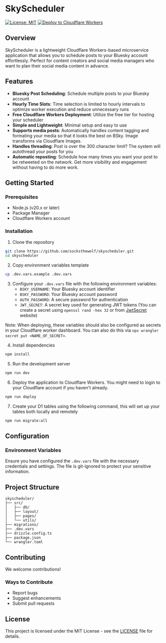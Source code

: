 # SkyScheduler

[![License: MIT](https://img.shields.io/badge/License-MIT-yellow.svg)](https://opensource.org/licenses/MIT)
[![Deploy to Cloudflare Workers](https://img.shields.io/badge/deploy-cloudflare_workers-F38020?logo=cloudflareworkers)](https://deploy.workers.cloudflare.com/?url=https://github.com/socksthewolf/skyscheduler)

## Overview

SkyScheduler is a lightweight Cloudflare Workers-based microservice application that allows you to schedule posts to your Bluesky account effortlessly. Perfect for content creators and social media managers who want to plan their social media content in advance.

## Features

- **Bluesky Post Scheduling**: Schedule multiple posts to your Bluesky account
- **Hourly Time Slots**: Time selection is limited to hourly intervals to optimize worker execution and reduce unnecessary runs
- **Free Cloudflare Workers Deployment**: Utilize the free tier for hosting your scheduler
- **Simple and Lightweight**: Minimal setup and easy to use
- **Supports media posts**: Automatically handles content tagging and formating your media so that it looks the best on BSky. Image transforms via Cloudflare Images.
- **Handles threading**: Post is over the 300 character limit? The system will autothread your posts for you
- **Automatic reposting**: Schedule how many times you want your post to be retweeted on the network. Get more visibility and engagement without having to do more work.

## Getting Started

### Prerequisites

- Node.js (v20.x or later)
- Package Manager
- Cloudflare Workers account

### Installation

1. Clone the repository
```bash
git clone https://github.com/socksthewolf/skyscheduler.git
cd skyscheduler
```

2. Copy environment variables template
```bash
cp .dev.vars.example .dev.vars
```

3. Configure your `.dev.vars` file with the following environment variables:
   - `BSKY_USERNAME`: Your Bluesky account identifier
   - `BSKY_PASSWORD`: Your Bluesky account password
   - `AUTH_PASSWORD`: A secure password for authentication
   - `JWT_SECRET`: A secret key used for generating JWT tokens (You can create a secret using `openssl rand -hex 32` or from [JwtSecret](https://jwtsecret.com/generate) website)

Note: When deploying, these variables should also be configured as secrets in your Cloudflare worker dashboard. You can also do this via `npx wrangler secret put <NAME_OF_SECRET>`.

4. Install dependencies
```bash
npm install
```

5. Run the development server
```bash
npm run dev
```

6. Deploy the application to Cloudflare Workers. You might need to login to your Cloudflare account if you haven't already.
```bash
npm run deploy
```

7. Create your D1 tables using the following command, this will set up your tables both locally and remotely
```bash
npm run migrate:all
```

## Configuration

### Environment Variables

Ensure you have configured the `.dev.vars` file with the necessary credentials and settings. The file is git-ignored to protect your sensitive information.

## Project Structure

```
skyscheduler/
├── src/
│   ├── db/
│   ├── layout/
│   ├── pages/
│   └── utils/
├── migrations/
├── .dev.vars
├── drizzle.config.ts
├── package.json
└── wrangler.toml
```

## Contributing

We welcome contributions!

### Ways to Contribute

- Report bugs
- Suggest enhancements
- Submit pull requests

## License

This project is licensed under the MIT License - see the [LICENSE](LICENSE) file for details.
